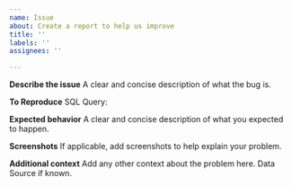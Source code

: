```yaml
---
name: Issue
about: Create a report to help us improve
title: ''
labels: ''
assignees: ''

---
```


**Describe the issue**
A clear and concise description of what the bug is.


**To Reproduce**
SQL Query: 



**Expected behavior**
A clear and concise description of what you expected to happen.

**Screenshots**
If applicable, add screenshots to help explain your problem.



**Additional context**
Add any other context about the problem here. Data Source if known.
